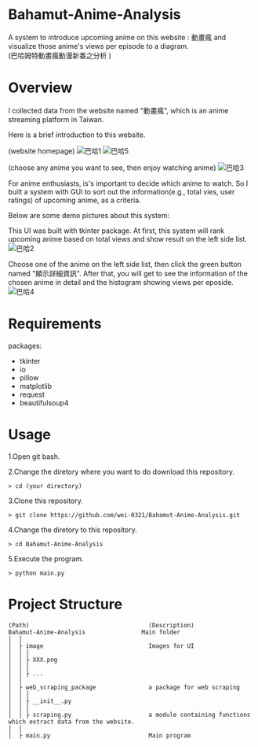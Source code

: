 # Bahamut-Anime-Analysis
A system to introduce upcoming anime on this website : 動畫瘋 and visualize those anime's views per episode to a diagram.  
(巴哈姆特動畫瘋動漫新番之分析 )

# Overview 

I collected data from the website named "動畫瘋", which is an anime streaming platform in Taiwan. 

Here is a brief introduction to this website.

(website homepage)
![巴哈1](https://user-images.githubusercontent.com/71260071/135490391-94df339e-a4ea-4d51-b41e-38c09f353bb2.PNG)
![巴哈5](https://user-images.githubusercontent.com/71260071/135492809-e15fd126-71b6-4bb3-b49e-6679264796cb.PNG)

(choose any anime you want to see, then enjoy watching anime)
![巴哈3](https://user-images.githubusercontent.com/71260071/135491257-c55b8ec0-34ac-435a-8b4a-5e1f5159acd5.PNG)

For anime enthusiasts, is's important to decide which anime to watch.
So I built a system with GUI to sort out the information(e.g., total vies, user ratings) of upcoming anime, as a criteria.

Below are some demo pictures about this system:

This UI was built with tkinter package.
At first, this system will rank upcoming anime based on total views and show result on the left side list.
![巴哈2](https://user-images.githubusercontent.com/71260071/135490449-60357790-fe34-4739-8094-60da5d7a904f.PNG)

Choose one of the anime on the left side list, then click the green button named "顯示詳細資訊".
After that, you will get to see the information of the chosen anime in detail and the histogram showing views per eposide.
![巴哈4](https://user-images.githubusercontent.com/71260071/135491268-8d78c5c9-9a2d-4da7-bbee-56db93e2b858.PNG)


# Requirements 
packages:
- tkinter
- io
- pillow
- matplotlib
- request
- beautifulsoup4

# Usage 

1.Open git bash. 

2.Change the diretory where you want to do download this repository.
```
> cd (your directory)
```
3.Clone this repository. 
```
> git clone https://github.com/wei-0321/Bahamut-Anime-Analysis.git
```
4.Change the diretory to this repository.
```
> cd Bahamut-Anime-Analysis
```
5.Execute the program.
```
> python main.py
```


# Project Structure
```
(Path)                                	(Description)
Bahamut-Anime-Analysis    	          Main folder     
│  │
│  ├ image                              Images for UI
│  │ │
│  │ ├ XXX.png
│  │ │
│  │ ├ ...
│  │ 
│  ├ web_scraping_package               a package for web scraping
│  │ │
│  │ ├ __init__.py
│  │ │
│  │ ├ scraping.py                      a module containing functions which extract data from the website.
│  │ 
│  ├ main.py                            Main program

